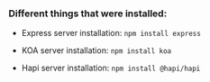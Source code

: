 ### Different things that were installed:

- Express server installation:
`npm install express`

- KOA server installation:
`npm install koa`

- Hapi server installation:
`npm install @hapi/hapi`